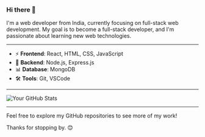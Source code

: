 ### Hi there 👋

I'm a web developer from India, currently focusing on full-stack web development. My goal is to become a full-stack developer, and I'm passionate about learning new web technologies.

---

- ⚡ **Frontend**: React, HTML, CSS, JavaScript
- 🧠 **Backend**: Node.js, Express.js
- 📊 **Database**: MongoDB
- 🛠️ **Tools**: Git, VSCode

---

![Your GitHub Stats](https://github-readme-stats.vercel.app/api?username=zZedx&show_icons=true)

---

Feel free to explore my GitHub repositories to see more of my work!

Thanks for stopping by. 😊
<!--
**zZedx/zZedx** is a ✨ _special_ ✨ repository because its `README.md` (this file) appears on your GitHub profile.

Here are some ideas to get you started:

- 🔭 I’m currently working on ...
- 🌱 I’m currently learning ...
- 👯 I’m looking to collaborate on ...
- 🤔 I’m looking for help with ...
- 💬 Ask me about ...
- 📫 How to reach me: ...
- 😄 Pronouns: ...
- ⚡ Fun fact: ...
-->
